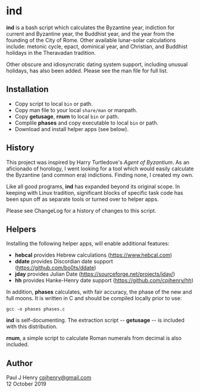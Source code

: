 ind
===

**ind** is a bash script which calculates the Byzantine year, indiction for
current and Byzantine year, the Buddhist year, and the year from the
founding of the City of Rome. Other available lunar-solar calculations
include: metonic cycle, epact, dominical year, and Christian, and Buddhist
holidays in the Theravadan tradition.

Other obscure and idiosyncratic dating system support, including unusual
holidays, has also been added. Please see the man file for full list.

## Installation
- Copy script to local `bin` or path.
- Copy man file to your local `share/man` or manpath.
- Copy **getusage**, **rnum** to local `bin` or path.
- Complile **phases** and copy executable to local `bin` or path.
- Download and install helper apps (see below).

## History
This project was inspired by Harry Turtledove's _Agent of Byzantium_. As an
aficionado of horology, I went looking for a tool which would easily
calculate the Byzantine (and common era) indictions. Finding none, I created
my own.

Like all good programs, **ind** has expanded beyond its original scope. In
keeping with Linux tradition, significant blocks of specific task code has been
spun off as separate tools or turned over to helper apps.

Please see ChangeLog for a history of changes to this script.

## Helpers
Installing the following helper apps, will enable additional features:

- **hebcal** provides Hebrew calculations (https://www.hebcal.com)
- **ddate** provides Discordian date support (https://github.com/bo0ts/ddate)
- **jday** provides Julian Date (https://sourceforge.net/projects/jday/)
- **hh** provides Hanke-Henry date support (https://github.com/cpjhenry/hh)

In addition, **phases** calculates, with fair accuracy, the phase of the new
and full moons. It is written in C and should be compiled locally prior to
use:

	gcc -o phases phases.c

**ind** is self-documenting. The extraction script -- **getusage** -- is
included with this distribution.

**rnum**, a simple script to calculate Roman numerals from decimal is
also included.

## Author
Paul J Henry <cpjhenry@gmail.com>  
12 October 2019
